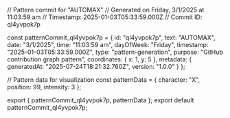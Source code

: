 // Pattern commit for "AUTOMAX"
// Generated on Friday, 3/1/2025 at 11:03:59 am
// Timestamp: 2025-01-03T05:33:59.000Z
// Commit ID: ql4yvpok7p

const patternCommit_ql4yvpok7p = {
  id: "ql4yvpok7p",
  text: "AUTOMAX",
  date: "3/1/2025",
  time: "11:03:59 am",
  dayOfWeek: "Friday",
  timestamp: "2025-01-03T05:33:59.000Z",
  type: "pattern-generation",
  purpose: "GitHub contribution graph pattern",
  coordinates: {
    x: 1,
    y: 5
  },
  metadata: {
    generatedAt: "2025-07-24T18:21:32.760Z",
    version: "1.0.0"
  }
};

// Pattern data for visualization
const patternData = {
  character: "X",
  position: 99,
  intensity: 3
};

export { patternCommit_ql4yvpok7p, patternData };
export default patternCommit_ql4yvpok7p;
